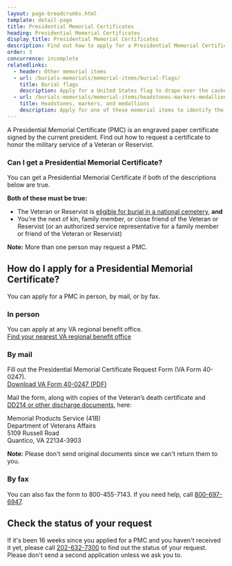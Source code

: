 ```yaml
---
layout: page-breadcrumbs.html
template: detail-page
title: Presidential Memorial Certificates
heading: Presidential Memorial Certificates
display_title: Presidential Memorial Certificates
description: Find out how to apply for a Presidential Memorial Certificate (PMC) to honor the military service of a Veteran or Reservist. A PMC is an engraved paper certificate signed by the current president of the United States.
order: 3
concurrence: incomplete
relatedlinks:
  - header: Other memorial items
  - url: /burials-memorials/memorial-items/burial-flags/
    title: Burial flags
    description: Apply for a United States flag to drape over the casket (or coffin) or place with the urn of a Veteran or Reservist.
  - url: /burials-memorials/memorial-items/headstones-markers-medallions/
    title: Headstones, markers, and medallions
    description: Apply for one of these memorial items to identify the burial place of a Veteran or eligible family member.
---
```


<div class="va-introtext">

A Presidential Memorial Certificate (PMC) is an engraved paper certificate signed by the current president. Find out how to request a certificate to honor the military service of a Veteran or Reservist.

</div>

<div class="feature">

### Can I get a Presidential Memorial Certificate?

You can get a Presidential Memorial Certificate if both of the descriptions below are true.

**Both of these must be true:**
- The Veteran or Reservist is [eligible for burial in a national cemetery](/burials-memorials/eligibility/), **and**
- You're the next of kin, family member, or close friend of the Veteran or Reservist (or an authorized service representative for a family member or friend of the Veteran or Reservist) <br>

**Note:** More than one person may request a PMC. 

</div>

## How do I apply for a Presidential Memorial Certificate?

You can apply for a PMC in person, by mail, or by fax.

### In person

You can apply at any VA regional benefit office.<br>
[Find your nearest VA regional benefit office](/find-locations/?facilityType=benefits)

### By mail

Fill out the Presidential Memorial Certificate Request Form (VA Form 40-0247). <br>
[Download VA Form 40-0247 (PDF)](https://www.va.gov/vaforms/va/pdf/VA40-0247.pdf)

Mail the form, along with copies of the Veteran’s death certificate and [DD214 or other discharge documents](https://www.cem.va.gov/CEM/hmm/discharge_documents.asp), here: <br>

<p class="va-address-block">
    Memorial Products Service (41B)<br>
    Department of Veterans Affairs<br>
    5109 Russell Road<br>
    Quantico, VA 22134-3903<br>
</p>

**Note:** Please don't send original documents since we can't return them to you.

### By fax

You can also fax the form to 800-455-7143. If you need help, call <a href="tel:+18006976947">800-697-6947</a>.

## Check the status of your request

If it's been 16 weeks since you applied for a PMC and you haven't received it yet, please call <a href="tel:+12026327300">202-632-7300</a> to find out the status of your request. Please don't send a second application unless we ask you to.
